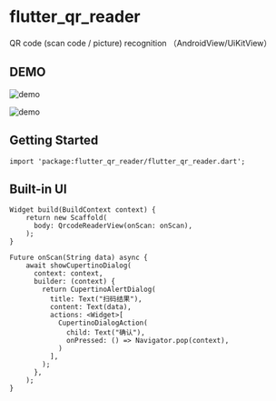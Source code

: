 # flutter_qr_reader

QR code (scan code &#x2F; picture) recognition （AndroidView&#x2F;UiKitView）

## DEMO

![demo](https://github.com/hetian9288/flutter_qr_reader/blob/master/Screenshot_20190608-153849.jpg?raw=true)

![demo](https://github.com/hetian9288/flutter_qr_reader/blob/master/ezgif-3-7c8bfe5fd68a.gif?raw=true)

## Getting Started

```import 'package:flutter_qr_reader/flutter_qr_reader.dart';```


## Built-in UI

```
Widget build(BuildContext context) {
    return new Scaffold(
      body: QrcodeReaderView(onScan: onScan),
    );
}

Future onScan(String data) async {
    await showCupertinoDialog(
      context: context,
      builder: (context) {
        return CupertinoAlertDialog(
          title: Text("扫码结果"),
          content: Text(data),
          actions: <Widget>[
            CupertinoDialogAction(
              child: Text("确认"),
              onPressed: () => Navigator.pop(context),
            )
          ],
        );
      },
    );
}
```